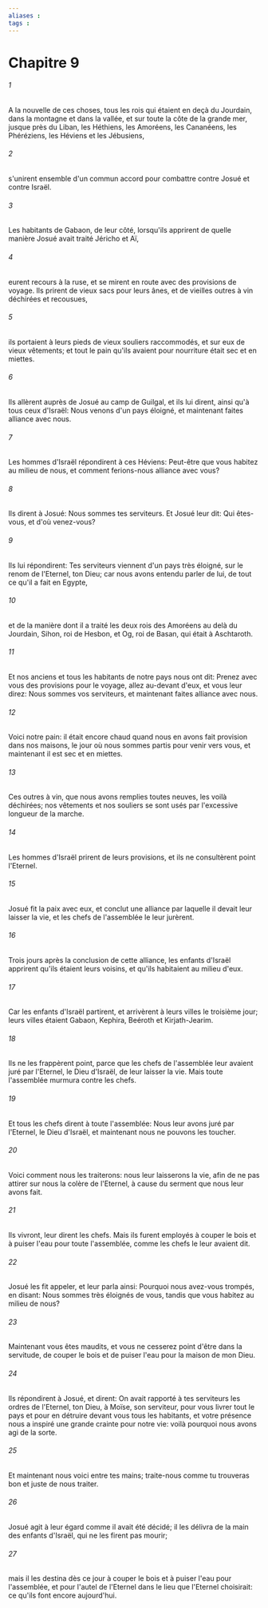 ```yaml
---
aliases : 
tags : 
---
```


# Chapitre 9

###### 1
A la nouvelle de ces choses, tous les rois qui étaient en deçà du Jourdain, dans la montagne et dans la vallée, et sur toute la côte de la grande mer, jusque près du Liban, les Héthiens, les Amoréens, les Cananéens, les Phéréziens, les Héviens et les Jébusiens,
###### 2
s'unirent ensemble d'un commun accord pour combattre contre Josué et contre Israël.
###### 3
Les habitants de Gabaon, de leur côté, lorsqu'ils apprirent de quelle manière Josué avait traité Jéricho et Aï,
###### 4
eurent recours à la ruse, et se mirent en route avec des provisions de voyage. Ils prirent de vieux sacs pour leurs ânes, et de vieilles outres à vin déchirées et recousues,
###### 5
ils portaient à leurs pieds de vieux souliers raccommodés, et sur eux de vieux vêtements; et tout le pain qu'ils avaient pour nourriture était sec et en miettes.
###### 6
Ils allèrent auprès de Josué au camp de Guilgal, et ils lui dirent, ainsi qu'à tous ceux d'Israël: Nous venons d'un pays éloigné, et maintenant faites alliance avec nous.
###### 7
Les hommes d'Israël répondirent à ces Héviens: Peut-être que vous habitez au milieu de nous, et comment ferions-nous alliance avec vous?
###### 8
Ils dirent à Josué: Nous sommes tes serviteurs. Et Josué leur dit: Qui êtes-vous, et d'où venez-vous?
###### 9
Ils lui répondirent: Tes serviteurs viennent d'un pays très éloigné, sur le renom de l'Eternel, ton Dieu; car nous avons entendu parler de lui, de tout ce qu'il a fait en Egypte,
###### 10
et de la manière dont il a traité les deux rois des Amoréens au delà du Jourdain, Sihon, roi de Hesbon, et Og, roi de Basan, qui était à Aschtaroth.
###### 11
Et nos anciens et tous les habitants de notre pays nous ont dit: Prenez avec vous des provisions pour le voyage, allez au-devant d'eux, et vous leur direz: Nous sommes vos serviteurs, et maintenant faites alliance avec nous.
###### 12
Voici notre pain: il était encore chaud quand nous en avons fait provision dans nos maisons, le jour où nous sommes partis pour venir vers vous, et maintenant il est sec et en miettes.
###### 13
Ces outres à vin, que nous avons remplies toutes neuves, les voilà déchirées; nos vêtements et nos souliers se sont usés par l'excessive longueur de la marche.
###### 14
Les hommes d'Israël prirent de leurs provisions, et ils ne consultèrent point l'Eternel.
###### 15
Josué fit la paix avec eux, et conclut une alliance par laquelle il devait leur laisser la vie, et les chefs de l'assemblée le leur jurèrent.
###### 16
Trois jours après la conclusion de cette alliance, les enfants d'Israël apprirent qu'ils étaient leurs voisins, et qu'ils habitaient au milieu d'eux.
###### 17
Car les enfants d'Israël partirent, et arrivèrent à leurs villes le troisième jour; leurs villes étaient Gabaon, Kephira, Beéroth et Kirjath-Jearim.
###### 18
Ils ne les frappèrent point, parce que les chefs de l'assemblée leur avaient juré par l'Eternel, le Dieu d'Israël, de leur laisser la vie. Mais toute l'assemblée murmura contre les chefs.
###### 19
Et tous les chefs dirent à toute l'assemblée: Nous leur avons juré par l'Eternel, le Dieu d'Israël, et maintenant nous ne pouvons les toucher.
###### 20
Voici comment nous les traiterons: nous leur laisserons la vie, afin de ne pas attirer sur nous la colère de l'Eternel, à cause du serment que nous leur avons fait.
###### 21
Ils vivront, leur dirent les chefs. Mais ils furent employés à couper le bois et à puiser l'eau pour toute l'assemblée, comme les chefs le leur avaient dit.
###### 22
Josué les fit appeler, et leur parla ainsi: Pourquoi nous avez-vous trompés, en disant: Nous sommes très éloignés de vous, tandis que vous habitez au milieu de nous?
###### 23
Maintenant vous êtes maudits, et vous ne cesserez point d'être dans la servitude, de couper le bois et de puiser l'eau pour la maison de mon Dieu.
###### 24
Ils répondirent à Josué, et dirent: On avait rapporté à tes serviteurs les ordres de l'Eternel, ton Dieu, à Moïse, son serviteur, pour vous livrer tout le pays et pour en détruire devant vous tous les habitants, et votre présence nous a inspiré une grande crainte pour notre vie: voilà pourquoi nous avons agi de la sorte.
###### 25
Et maintenant nous voici entre tes mains; traite-nous comme tu trouveras bon et juste de nous traiter.
###### 26
Josué agit à leur égard comme il avait été décidé; il les délivra de la main des enfants d'Israël, qui ne les firent pas mourir;
###### 27
mais il les destina dès ce jour à couper le bois et à puiser l'eau pour l'assemblée, et pour l'autel de l'Eternel dans le lieu que l'Eternel choisirait: ce qu'ils font encore aujourd'hui.
